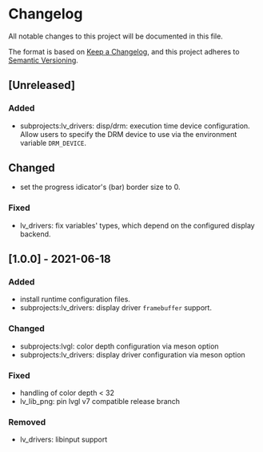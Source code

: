 # Changelog
All notable changes to this project will be documented in this file.

The format is based on [Keep a Changelog](https://keepachangelog.com/en/1.0.0/),
and this project adheres to [Semantic Versioning](https://semver.org/spec/v2.0.0.html).

## [Unreleased]
### Added
 - subprojects:lv_drivers: disp/drm: execution time device configuration. Allow users to specify the DRM device to use via the environment variable `DRM_DEVICE`.

## Changed
 - set the progress idicator's (bar) border size to 0.

### Fixed
 - lv_drivers: fix variables' types, which depend on the configured display backend.


## [1.0.0] - 2021-06-18
### Added
 - install runtime configuration files.
 - subprojects:lv_drivers: display driver `framebuffer` support.

### Changed
 - subprojects:lvgl: color depth configuration via meson option
 - subprojects:lv_drivers: display driver configuration via meson option

### Fixed
 - handling of color depth < 32
 - lv_lib_png: pin lvgl v7 compatible release branch

### Removed
 - lv_drivers: libinput support
